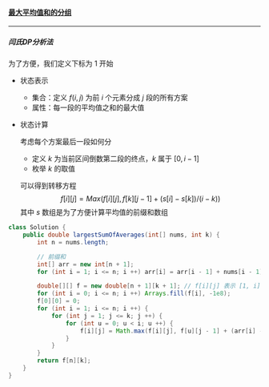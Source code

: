#### <a href="https://leetcode.cn/problems/largest-sum-of-averages/">最大平均值和的分组</a>

-----------------

##### 闫氏DP分析法

为了方便，我们定义下标为 $1$ 开始

- 状态表示

  - 集合：定义 $f(i, j)$ 为前 $i$ 个元素分成 $j$ 段的所有方案
  - 属性：每一段的平均值之和的最大值

- 状态计算

  考虑每个方案最后一段如何分

  - 定义 $k$ 为当前区间倒数第二段的终点，$k$ 属于 $[0, i - 1]$
  - 枚举 $k$ 的取值

  可以得到转移方程
  $$
  f[i][j] = Max(f[i][j], f[k][j - 1] + (s[i] - s[k]) / (i - k))
  $$
  其中 $s$ 数组是为了方便计算平均值的前缀和数组

```java
class Solution {
    public double largestSumOfAverages(int[] nums, int k) {
        int n = nums.length;

        // 前缀和
        int[] arr = new int[n + 1];
        for (int i = 1; i <= n; i ++) arr[i] = arr[i - 1] + nums[i - 1];

        double[][] f = new double[n + 1][k + 1]; // f[i][j] 表示 [1, i]区间分成 j 段的最大平均值和
        for (int i = 0; i <= n; i ++) Arrays.fill(f[i], -1e8);
        f[0][0] = 0;
        for (int i = 1; i <= n; i ++) {
            for (int j = 1; j <= k; j ++) {
                for (int u = 0; u < i; u ++) {
                    f[i][j] = Math.max(f[i][j], f[u][j - 1] + (arr[i] - arr[u]) / (double) (i - u));
                }
            }
        }
        return f[n][k];
    }
}
```

